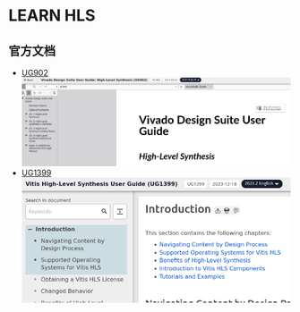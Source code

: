 # LEARN HLS

## 官方文档

- [UG902](https://docs.amd.com/v/u/en-US/ug902-vivado-high-level-synthesis)
  ![UG902](images/learn_hls/ug902.png "UG902")
- [UG1399](https://docs.amd.com/r/en-US/ug1399-vitis-hls)
  ![UG1399](images/learn_hls/UG1399.png "UG1399")
